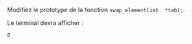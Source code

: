 Modifiez le prototype de la fonction `swap_element(int  *tab);`.

Le terminal devra afficher :

    0